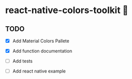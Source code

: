 # react-native-colors-toolkit 🎨

## TODO

 - [x] Add Material Colors Pallete
 - [x] Add function documentation
 - [ ] Add tests
 - [ ] Add react native example

